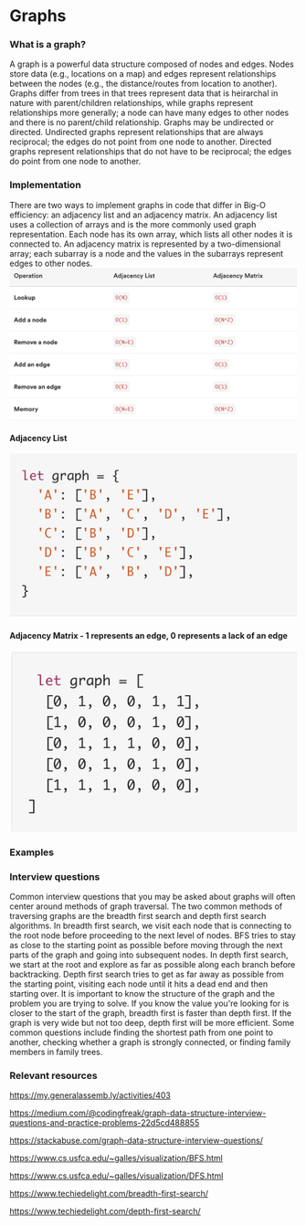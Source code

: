 # Graphs  

### What is a graph?  
A graph is a powerful data structure composed of nodes and edges. Nodes store data (e.g., locations on a map) and edges represent relationships between the nodes (e.g., the distance/routes from location to another). Graphs differ from trees in that trees represent data that is heirarchal in nature with parent/children relationships, while graphs represent relationships more generally; a node can have many edges to other nodes and there is no parent/child relationship. Graphs may be undirected or directed. Undirected graphs represent relationships that are always reciprocal; the edges do not point from one node to another. Directed graphs represent relationships that do not have to be reciprocal; the edges do point from one node to another. 

### Implementation
There are two ways to implement graphs in code that differ in Big-O efficiency: an adjacency list and an adjacency matrix. An adjacency list uses a collection of arrays and is the more commonly used graph representation. Each node has its own array, which lists all other nodes it is connected to. An adjacency matrix is represented by a two-dimensional array; each subarray is a node and the values in the subarrays represent edges to other nodes. 
![](images/graph_bigO_efficiency.png)

#### Adjacency List
![](images/adjacency_list.png)
#### Adjacency Matrix - 1 represents an edge, 0 represents a lack of an edge
![](images/adjacency_matrix.png)

### Examples


### Interview questions
Common interview questions that you may be asked about graphs will often center around methods of graph traversal. The two common methods of traversing graphs are the breadth first search and depth first search algorithms. In breadth first search, we visit each node that is connecting to the root node before proceeding to the next level of nodes. BFS tries to stay as close to the starting point as possible before moving through the next parts of the graph and going into subsequent nodes. In depth first search, we start at the root and explore as far as possible along each branch before backtracking. Depth first search tries to get as far away as possible from the starting point, visiting each node until it hits a dead end and then starting over. It is important to know the structure of the graph and the problem you are trying to solve. If you know the value you're looking for is closer to the start of the graph, breadth first is faster than depth first. If the graph is very wide but not too deep, depth first will be more efficient. Some common questions include finding the shortest path from one point to another, checking whether a graph is strongly connected, or finding family members in family trees.

### Relevant resources
https://my.generalassemb.ly/activities/403

https://medium.com/@codingfreak/graph-data-structure-interview-questions-and-practice-problems-22d5cd488855

https://stackabuse.com/graph-data-structure-interview-questions/

https://www.cs.usfca.edu/~galles/visualization/BFS.html

https://www.cs.usfca.edu/~galles/visualization/DFS.html

https://www.techiedelight.com/breadth-first-search/

https://www.techiedelight.com/depth-first-search/
